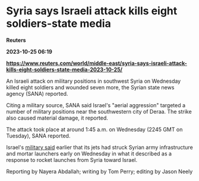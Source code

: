 # Syria says Israeli attack kills eight soldiers-state media
**Reuters**

**2023-10-25 06:19**

**https://www.reuters.com/world/middle-east/syria-says-israeli-attack-kills-eight-soldiers-state-media-2023-10-25/**

An Israeli attack on military positions in southwest Syria on Wednesday killed eight soldiers and wounded seven more, the Syrian state news agency (SANA) reported.

Citing a military source, SANA said Israel's "aerial aggression" targeted a number of military positions near the southwestern city of Deraa. The strike also caused material damage, it reported.

The attack took place at around 1:45 a.m. on Wednesday (2245 GMT on Tuesday), SANA reported.

Israel's [military said](https://www.reuters.com/world/middle-east/israel-strikes-syrian-army-assets-after-rocket-launches-israeli-military-says-2023-10-24/) earlier that its jets had struck Syrian army infrastructure and mortar launchers early on Wednesday in what it described as a response to rocket launches from Syria toward Israel.

Reporting by Nayera Abdallah; writing by Tom Perry; editing by Jason Neely